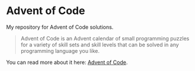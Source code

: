 # Advent of Code

My repository for Advent of Code solutions.

> Advent of Code is an Advent calendar of small programming puzzles for a variety of skill sets and skill levels that can be solved in any programming language you like.

You can read more about it here: [Advent of Code](https://adventofcode.com/about).
